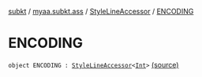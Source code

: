 [subkt](../../index.md) / [myaa.subkt.ass](../index.md) / [StyleLineAccessor](index.md) / [ENCODING](./-e-n-c-o-d-i-n-g.md)

# ENCODING

`object ENCODING : `[`StyleLineAccessor`](index.md)`<`[`Int`](https://kotlinlang.org/api/latest/jvm/stdlib/kotlin/-int/index.html)`>` [(source)](https://github.com/Myaamori/SubKt/blob/0.1.10/src/main/kotlin/myaa/subkt/ass/parser.kt#L521)